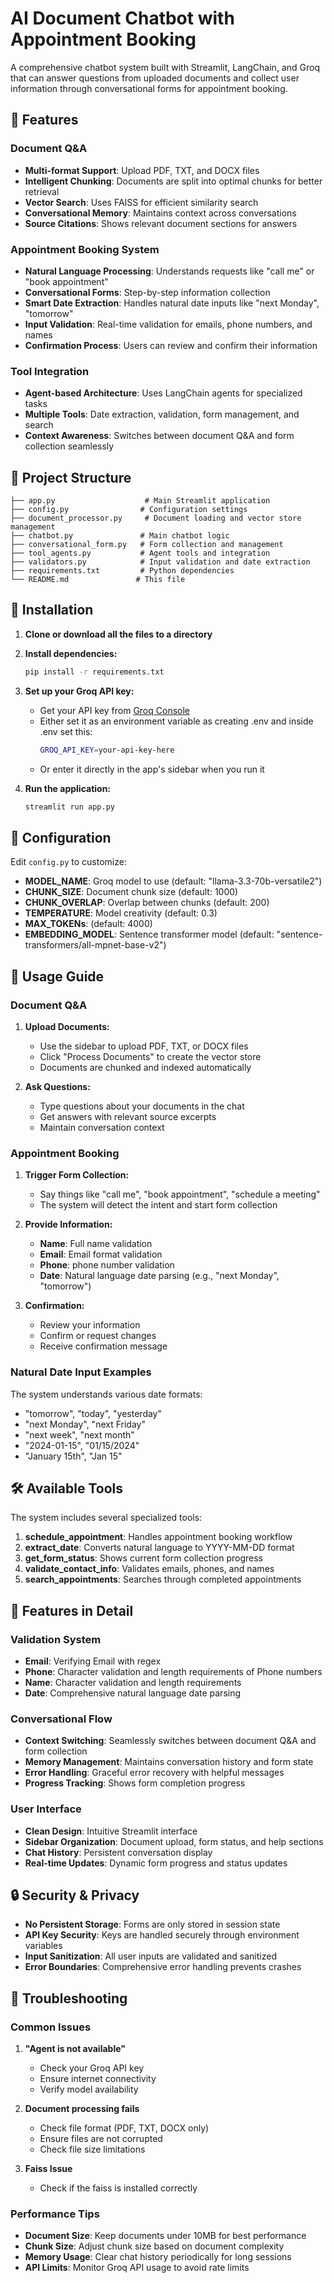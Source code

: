 # AI Document Chatbot with Appointment Booking

A comprehensive chatbot system built with Streamlit, LangChain, and Groq that can answer questions from uploaded documents and collect user information through conversational forms for appointment booking.

## 🌟 Features

### Document Q&A
- **Multi-format Support**: Upload PDF, TXT, and DOCX files
- **Intelligent Chunking**: Documents are split into optimal chunks for better retrieval
- **Vector Search**: Uses FAISS for efficient similarity search
- **Conversational Memory**: Maintains context across conversations
- **Source Citations**: Shows relevant document sections for answers

### Appointment Booking System
- **Natural Language Processing**: Understands requests like "call me" or "book appointment"
- **Conversational Forms**: Step-by-step information collection
- **Smart Date Extraction**: Handles natural date inputs like "next Monday", "tomorrow"
- **Input Validation**: Real-time validation for emails, phone numbers, and names
- **Confirmation Process**: Users can review and confirm their information

### Tool Integration
- **Agent-based Architecture**: Uses LangChain agents for specialized tasks
- **Multiple Tools**: Date extraction, validation, form management, and search
- **Context Awareness**: Switches between document Q&A and form collection seamlessly

## 📁 Project Structure

```
├── app.py                    # Main Streamlit application
├── config.py                # Configuration settings
├── document_processor.py     # Document loading and vector store management
├── chatbot.py               # Main chatbot logic
├── conversational_form.py   # Form collection and management
├── tool_agents.py           # Agent tools and integration
├── validators.py            # Input validation and date extraction
├── requirements.txt         # Python dependencies
└── README.md               # This file
```

## 🚀 Installation

1. **Clone or download all the files to a directory**

2. **Install dependencies:**
   ```bash
   pip install -r requirements.txt
   ```

3. **Set up your Groq API key:**
   - Get your API key from [Groq Console](https://console.groq.com/)
   - Either set it as an environment variable as creating .env and inside .env  set this:
     ```bash
     GROQ_API_KEY=your-api-key-here
     ```
   - Or enter it directly in the app's sidebar when you run it

4. **Run the application:**
   ```bash
   streamlit run app.py
   ```

## 🔧 Configuration

Edit `config.py` to customize:

- **MODEL_NAME**: Groq model to use (default: "llama-3.3-70b-versatile2")
- **CHUNK_SIZE**: Document chunk size (default: 1000)
- **CHUNK_OVERLAP**: Overlap between chunks (default: 200)
- **TEMPERATURE**: Model creativity (default: 0.3)
- **MAX_TOKENs**:  (default: 4000)
- **EMBEDDING_MODEL**: Sentence transformer model (default: "sentence-transformers/all-mpnet-base-v2")

## 📖 Usage Guide

### Document Q&A

1. **Upload Documents:**
   - Use the sidebar to upload PDF, TXT, or DOCX files
   - Click "Process Documents" to create the vector store
   - Documents are chunked and indexed automatically

2. **Ask Questions:**
   - Type questions about your documents in the chat
   - Get answers with relevant source excerpts
   - Maintain conversation context

### Appointment Booking

1. **Trigger Form Collection:**
   - Say things like "call me", "book appointment", "schedule a meeting"
   - The system will detect the intent and start form collection

2. **Provide Information:**
   - **Name**: Full name validation
   - **Email**: Email format validation
   - **Phone**: phone number validation
   - **Date**: Natural language date parsing (e.g., "next Monday", "tomorrow")

3. **Confirmation:**
   - Review your information
   - Confirm or request changes
   - Receive confirmation message

### Natural Date Input Examples

The system understands various date formats:
- "tomorrow", "today", "yesterday"
- "next Monday", "next Friday"
- "next week", "next month"
- "2024-01-15", "01/15/2024"
- "January 15th", "Jan 15"

## 🛠️ Available Tools

The system includes several specialized tools:

1. **schedule_appointment**: Handles appointment booking workflow
2. **extract_date**: Converts natural language to YYYY-MM-DD format
3. **get_form_status**: Shows current form collection progress
4. **validate_contact_info**: Validates emails, phones, and names
5. **search_appointments**: Searches through completed appointments

## 🎨 Features in Detail

### Validation System
- **Email**: Verifying Email with regex
- **Phone**: Character validation and length requirements of Phone numbers
- **Name**: Character validation and length requirements
- **Date**: Comprehensive natural language date parsing

### Conversational Flow
- **Context Switching**: Seamlessly switches between document Q&A and form collection
- **Memory Management**: Maintains conversation history and form state
- **Error Handling**: Graceful error recovery with helpful messages
- **Progress Tracking**: Shows form completion progress

### User Interface
- **Clean Design**: Intuitive Streamlit interface
- **Sidebar Organization**: Document upload, form status, and help sections
- **Chat History**: Persistent conversation display
- **Real-time Updates**: Dynamic form progress and status updates

## 🔒 Security & Privacy

- **No Persistent Storage**: Forms are only stored in session state
- **API Key Security**: Keys are handled securely through environment variables
- **Input Sanitization**: All user inputs are validated and sanitized
- **Error Boundaries**: Comprehensive error handling prevents crashes

## 🚨 Troubleshooting

### Common Issues

1. **"Agent is not available"**
   - Check your Groq API key
   - Ensure internet connectivity
   - Verify model availability

2. **Document processing fails**
   - Check file format (PDF, TXT, DOCX only)
   - Ensure files are not corrupted
   - Check file size limitations

3. **Faiss Issue**
   - Check if the faiss is installed correctly
### Performance Tips

- **Document Size**: Keep documents under 10MB for best performance
- **Chunk Size**: Adjust chunk size based on document complexity
- **Memory Usage**: Clear chat history periodically for long sessions
- **API Limits**: Monitor Groq API usage to avoid rate limits

